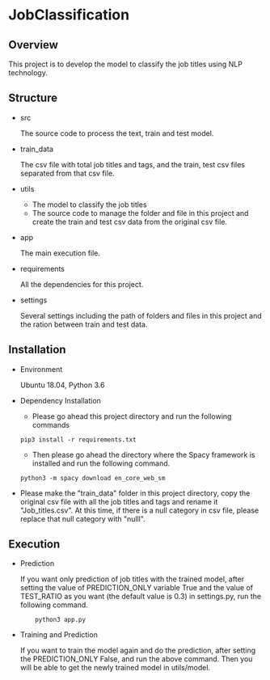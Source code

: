 # JobClassification

## Overview

This project is to develop the model to classify the job titles using NLP technology.

## Structure

- src

    The source code to process the text, train and test model.

- train_data

    The csv file with total job titles and tags, and the train, test csv files separated from that csv file.

- utils

    * The model to classify the job titles
    * The source code to manage the folder and file in this project and create the train and test csv data from the 
    original csv file.
    
- app

    The main execution file.
    
- requirements

    All the dependencies for this project.
    
- settings

    Several settings including the path of folders and files in this project and the ration between train and test data.
    
## Installation

- Environment

    Ubuntu 18.04, Python 3.6
    
- Dependency Installation

    * Please go ahead this project directory and run the following commands
    
    ```
    pip3 install -r requirements.txt
    ```
  
    * Then please go ahead the directory where the Spacy framework is installed and run the following command.
    ```
    python3 -m spacy download en_core_web_sm
    ```

- Please make the "train_data" folder in this project directory, copy the original csv file with all the job titles 
and tags and rename it "Job_titles.csv". At this time, if there is a null category in csv file, please replace that null
category with "nulll".

## Execution

- Prediction

    If you want only prediction of job titles with the trained model, after setting the value of PREDICTION_ONLY variable 
    True and the value of TEST_RATIO as you want (the default value is 0.3) in settings.py, run the following command.
    ```
        python3 app.py
    ``` 

- Training and Prediction

    If you want to train the model again and do the prediction, after setting the PREDICTION_ONLY False, and run the 
    above command. Then you will be able to get the newly trained model in utils/model.
